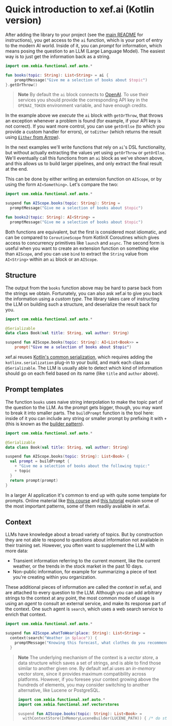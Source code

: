 # Quick introduction to xef.ai (Kotlin version)

After adding the library to your project
(see the [main README](https://github.com/xebia-functional/xef/blob/main/README.md) for instructions),
you get access to the `ai` function, which is your port of entry to the modern AI world.
Inside of it, you can _prompt_ for information, which means posing the question to an LLM
(Large Language Model). The easiest way is to just get the information back as a string.

```kotlin
import com.xebia.functional.xef.auto.*

fun books(topic: String): List<String> = ai {
    promptMessage("Give me a selection of books about $topic")
}.getOrThrow()
```

> **Note**
> By default the `ai` block connects to [OpenAI](https://platform.openai.com/).
> To use their services you should provide the corresponding API key in the `OPENAI_TOKEN`
> environment variable, and have enough credits.

In the example above we _execute_ the `ai` block with `getOrThrow`, that throws an exception
whenever a problem is found (for example, if your API key is not correct). If you want more
control, you can use `getOrElse` (to which you provide a custom handler for errors), or
`toEither` (which returns the result using 
[`Either` from Arrow](https://arrow-kt.io/learn/typed-errors/either-and-ior/)).

In the next examples we'll write functions that rely on `ai`'s DSL functionality, 
but without actually extracting the values yet using `getOrThrow` or `getOrElse`.
We'll eventually call this functions from an `ai` block as we've shown above, and
this allows us to build larger pipelines, and only extract the final result at the end.

This can be done by either writing an extension function on `AIScope`, or by using the form `AI<Something>`.
Let's compare the two:

```kotlin
import com.xebia.functional.xef.auto.*

suspend fun AIScope.books(topic: String): String =
  promptMessage("Give me a selection of books about $topic")

fun books2(topic: String): AI<String> =
  promptMessage("Give me a selection of books about $topic")
```

Both functions are equivalent, but the first is considered most idiomatic, and can be compared to
`CoroutineScope` from KotlinX Coroutines which gives access to concurrency primitives like `launch` and `async`.
The second form is useful when you want to create an extension function on something else than `AIScope`,
and you can use `bind` to extract the `String` value from `AI<String>` within an `ai` block or an `AIScope`.

## Structure

The output from the `books` function above may be hard to parse back from the
strings we obtain. Fortunately, you can also ask xef.ai to give you back the information
using a _custom type_. The library takes care of instructing the LLM on building such
a structure, and deserialize the result back for you.

```kotlin
import com.xebia.functional.xef.auto.*

@Serializable
data class Book(val title: String, val author: String)

suspend fun AIScope.books(topic: String): AI<List<Book>> =
    prompt("Give me a selection of books about $topic")
```

xef.ai reuses [Kotlin's common serialization](https://kotlinlang.org/docs/serialization.html),
which requires adding the `kotlinx.serialization` plug-in to your build, and mark each
class as `@Serializable`. The LLM is usually able to detect which kind of information should
go on each field based on its name (like `title` and `author` above).

## Prompt templates

The function `books` uses naive string interpolation to make the topic part of the question
to the LLM. As the prompt gets bigger, though, you may want to break it into smaller parts.
The `buildPrompt` function is the tool here: inside of it you can include any string or
smaller prompt by prefixing it with `+`
(this is known as the [builder pattern](https://kotlinlang.org/docs/type-safe-builders.html)).

```kotlin
import com.xebia.functional.xef.auto.*

@Serializable
data class Book(val title: String, val author: String)

suspend fun AIScope.books(topic: String): List<Book> {
  val prompt = buildPrompt {
    + "Give me a selection of books about the following topic:"
    + topic
  }
  return prompt(prompt)
}
```

In a larger AI application it's common to end up with quite some template for prompts.
Online material like [this course](https://www.deeplearning.ai/short-courses/chatgpt-prompt-engineering-for-developers/)
and [this tutorial](https://learnprompting.org/docs/intro) explain some of the most important patterns,
some of them readily available in xef.ai.

## Context

LLMs have knowledge about a broad variety of topics. But by construction they are not able
to respond to questions about information not available in their training set. However, you
often want to supplement the LLM with more data:
- Transient information referring to the current moment, like the current weather, or
  the trends in the stock market in the past 10 days.
- Non-public information, for example for summarizing a piece of text you're creating
  within you organization.

These additional pieces of information are called the _context_ in xef.ai, and are attached
to every question to the LLM. Although you can add arbitrary strings to the context at any
point, the most common mode of usage is using an _agent_ to consult an external service,
and make its response part of the context. One such agent is `search`, which uses a web
search service to enrich that context.

```kotlin
import com.xebia.functional.xef.auto.*

suspend fun AIScope.whatToWear(place: String): List<String> =
  context(search("Weather in $place")) {
    promptMessage("Knowing this forecast, what clothes do you recommend I should wear?")
  }
```

> **Note**
> The underlying mechanism of the context is a _vector store_, a data structure which
> saves a set of strings, and is able to find those similar to another given one.
> By default xef.ai uses an _in-memory_ vector store, since it provides maximum
> compatibility across platforms. However, if you foresee your context growing above
> the hundreds of elements, you may consider switching to another alternative, like
> Lucene or PostgreSQL.
> 
> ```kotlin
> import com.xebia.functional.xef.auto.*
> import com.xebia.functional.xef.vectorstores
> 
> suspend fun AIScope.books(topic: String): List<Book> =
>   withContextStore(InMemoryLuceneBuilder(LUCENE_PATH)) { /* do stuff */ }
> ```
